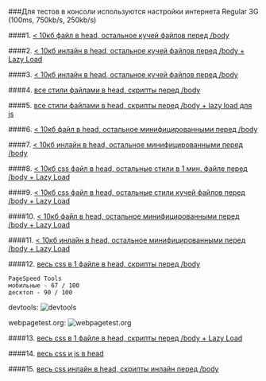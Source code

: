 ###Для тестов в консоли используются настройки интернета Regular 3G (100ms, 750kb/s, 250kb/s)



####1. [< 10кб файл в head, остальное кучей файлов перед /body](http://lab.depekour.com/frontend/4.php)



####2. [< 10кб инлайн в head, остальное кучей файлов перед /body  + Lazy Load](http://lab.depekour.com/frontend/5.php)




####3. [< 10кб инлайн в head, остальное кучей файлов перед /body](http://lab.depekour.com/frontend/10.php)





####4. [все стили файлами в head, скрипты перед /body](http://lab.depekour.com/frontend/8.php)





####5. [все стили файлами в head, скрипты перед /body + lazy load для js](http://lab.depekour.com/frontend/9.php)





####6. [ < 10кб файл в head, остальное минифицированными перед /body](http://lab.depekour.com/frontend/2.php)




####7. [< 10кб инлайн в head, остальное минифицированными перед /body](http://lab.depekour.com/frontend/13.php)




####8. [< 10кб css файл в head, остальные стили в 1 мин. файле перед /body + Lazy Load](http://lab.depekour.com/frontend/2.php)





####9. [< 10кб css файл в head, остальные стили кучей файлов перед /body + Lazy Load](http://lab.depekour.com/frontend/3.php)








####10. [< 10кб файл в head, остальное минифицированными перед /body  + Lazy Load](http://lab.depekour.com/frontend/14.php)







####11. [< 10кб инлайн в head, остальное минифицированными перед /body  + Lazy Load](http://lab.depekour.com/frontend/6.php)






####12. [весь css в 1 файле в head, скрипты перед /body](http://lab.depekour.com/frontend/1.php)

	PageSpeed Tools
	мобильные - 67 / 100 
	десктоп - 90 / 100 

devtools:
![devtools](http://lab.depekour.com/frontend/results/1_1.PNG)

webpagetest.org:
![webpagetest.org](http://lab.depekour.com/frontend/results/1_2.PNG)




####13. [весь css в 1 файле в head, скрипты перед /body  + Lazy Load](http://lab.depekour.com/frontend/7.php)




####14. [весь css и js в head](http://lab.depekour.com/frontend/12.php)





####15. [весь css инлайн в head, скрипты инлайн перед /body](http://lab.depekour.com/frontend/11.php)